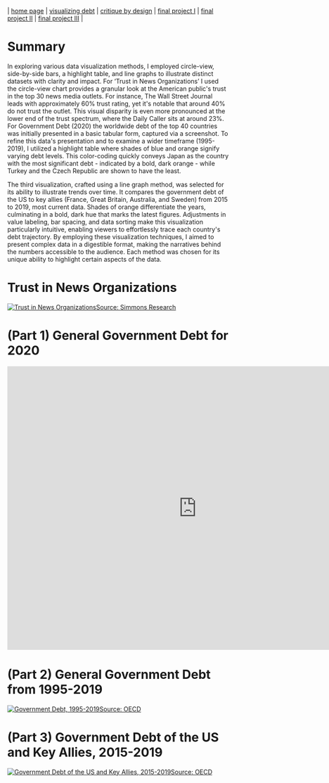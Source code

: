 | [home page](https://cmustudent.github.io/tswd-portfolio-templates/) | [visualizing debt](https://github.com/1willwilkinson/tswd-portfolio/blob/main/visualizing-government-debt.md) | [critique by design](critique-by-design) | [final project I](final-project-part-one) | [final project II](final-project-part-two) | [final project III](final-project-part-three) |

# Summary
In exploring various data visualization methods, I employed circle-view, side-by-side bars, a highlight table, and line graphs to illustrate distinct datasets with clarity and impact. For ‘Trust in News Organizations’ I used the circle-view chart provides a granular look at the American public's trust in the top 30 news media outlets. For instance, The Wall Street Journal leads with approximately 60% trust rating, yet it's notable that around 40% do not trust the outlet. This visual disparity is even more pronounced at the lower end of the trust spectrum, where the Daily Caller sits at around 23%. For Government Debt (2020) the worldwide debt of the top 40 countries was initially presented in a basic tabular form, captured via a screenshot. To refine this data's presentation and to examine a wider timeframe (1995-2019), I utilized a highlight table where shades of blue and orange signify varying debt levels. This color-coding quickly conveys Japan as the country with the most significant debt - indicated by a bold, dark orange - while Turkey and the Czech Republic are shown to have the least.

The third visualization, crafted using a line graph method, was selected for its ability to illustrate trends over time. It compares the government debt of the US to key allies (France, Great Britain, Australia, and Sweden) from 2015 to 2019, most current data. Shades of orange differentiate the years, culminating in a bold, dark hue that marks the latest figures. Adjustments in value labeling, bar spacing, and data sorting make this visualization particularly intuitive, enabling viewers to effortlessly trace each country's debt trajectory. By employing these visualization techniques, I aimed to present complex data in a digestible format, making the narratives behind the numbers accessible to the audience. Each method was chosen for its unique ability to highlight certain aspects of the data.

# Trust in News Organizations
<div class='tableauPlaceholder' id='viz1699414659905' style='position: relative'><noscript><a href='#'><img alt='Trust in News OrganizationsSource: Simmons Research ' src='https:&#47;&#47;public.tableau.com&#47;static&#47;images&#47;Tr&#47;TrustinNewsOrganizations_16994146537670&#47;Sheet12&#47;1_rss.png' style='border: none' /></a></noscript><object class='tableauViz'  style='display:none;'><param name='host_url' value='https%3A%2F%2Fpublic.tableau.com%2F' /> <param name='embed_code_version' value='3' /> <param name='site_root' value='' /><param name='name' value='TrustinNewsOrganizations_16994146537670&#47;Sheet12' /><param name='tabs' value='no' /><param name='toolbar' value='yes' /><param name='static_image' value='https:&#47;&#47;public.tableau.com&#47;static&#47;images&#47;Tr&#47;TrustinNewsOrganizations_16994146537670&#47;Sheet12&#47;1.png' /> <param name='animate_transition' value='yes' /><param name='display_static_image' value='yes' /><param name='display_spinner' value='yes' /><param name='display_overlay' value='yes' /><param name='display_count' value='yes' /><param name='language' value='en-US' /><param name='filter' value='publish=yes' /></object></div>
<script type='text/javascript'>
  var divElement = document.getElementById('viz1699414659905');
  var vizElement = divElement.getElementsByTagName('object')[0];
  vizElement.style.width='100%';vizElement.style.height=(divElement.offsetWidth*0.75)+'px';
  var scriptElement = document.createElement('script');
  scriptElement.src = 'https://public.tableau.com/javascripts/api/viz_v1.js';
  vizElement.parentNode.insertBefore(scriptElement, vizElement);
</script>

# (Part 1) General Government Debt for 2020
<iframe src="https://data.oecd.org/chart/7f9u" width="860" height="645" style="border: 0" mozallowfullscreen="true" webkitallowfullscreen="true" allowfullscreen="true"><a href="https://data.oecd.org/chart/7f9u" target="_blank">OECD Chart: General government debt, Total, % of GDP, Annual, 2020</a></iframe>

# (Part 2) General Government Debt from 1995-2019
<div class='tableauPlaceholder' id='viz1699415973001' style='position: relative'><noscript><a href='#'><img alt='Government Debt, 1995-2019Source: OECD ' src='https:&#47;&#47;public.tableau.com&#47;static&#47;images&#47;Go&#47;Governmentdebt&#47;Sheet1&#47;1_rss.png' style='border: none' /></a></noscript><object class='tableauViz'  style='display:none;'><param name='host_url' value='https%3A%2F%2Fpublic.tableau.com%2F' /> <param name='embed_code_version' value='3' /> <param name='site_root' value='' /><param name='name' value='Governmentdebt&#47;Sheet1' /><param name='tabs' value='no' /><param name='toolbar' value='yes' /><param name='static_image' value='https:&#47;&#47;public.tableau.com&#47;static&#47;images&#47;Go&#47;Governmentdebt&#47;Sheet1&#47;1.png' /> <param name='animate_transition' value='yes' /><param name='display_static_image' value='yes' /><param name='display_spinner' value='yes' /><param name='display_overlay' value='yes' /><param name='display_count' value='yes' /><param name='language' value='en-US' /><param name='filter' value='publish=yes' /></object></div>
<script type='text/javascript'>
  var divElement = document.getElementById('viz1699415973001');
  var vizElement = divElement.getElementsByTagName('object')[0];
  vizElement.style.width='100%';vizElement.style.height=(divElement.offsetWidth*0.75)+'px';
  var scriptElement = document.createElement('script');
  scriptElement.src = 'https://public.tableau.com/javascripts/api/viz_v1.js';
  vizElement.parentNode.insertBefore(scriptElement, vizElement);
</script>

# (Part 3) Government Debt of the US and Key Allies, 2015-2019
<div class='tableauPlaceholder' id='viz1699417377544' style='position: relative'><noscript><a href='#'><img alt='Government Debt of the US and Key Allies, 2015-2019Source: OECD ' src='https:&#47;&#47;public.tableau.com&#47;static&#47;images&#47;Go&#47;Governmentdebt&#47;Sheet12&#47;1_rss.png' style='border: none' /></a></noscript><object class='tableauViz'  style='display:none;'><param name='host_url' value='https%3A%2F%2Fpublic.tableau.com%2F' /> <param name='embed_code_version' value='3' /> <param name='site_root' value='' /><param name='name' value='Governmentdebt&#47;Sheet12' /><param name='tabs' value='no' /><param name='toolbar' value='yes' /><param name='static_image' value='https:&#47;&#47;public.tableau.com&#47;static&#47;images&#47;Go&#47;Governmentdebt&#47;Sheet12&#47;1.png' /> <param name='animate_transition' value='yes' /><param name='display_static_image' value='yes' /><param name='display_spinner' value='yes' /><param name='display_overlay' value='yes' /><param name='display_count' value='yes' /><param name='language' value='en-US' /><param name='filter' value='publish=yes' /></object></div>
<script type='text/javascript'>
  var divElement = document.getElementById('viz1699417377544');
  var vizElement = divElement.getElementsByTagName('object')[0];
  vizElement.style.width='100%';vizElement.style.height=(divElement.offsetWidth*0.75)+'px';
  var scriptElement = document.createElement('script');
  scriptElement.src = 'https://public.tableau.com/javascripts/api/viz_v1.js';
  vizElement.parentNode.insertBefore(scriptElement, vizElement);
</script>
